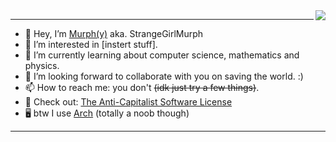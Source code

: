 <img align="right" src="https://github-readme-stats.vercel.app/api/top-langs/?username=StrangeGirlMurph&theme=omni&hide=Jupyter%20Notebook&custom_title=Languages" />

---  

- 👋 Hey, I’m [Murph(y)](https://strangegirlmurph.me) aka. StrangeGirlMurph
- 👀 I’m interested in [instert stuff]. 
- 🌱 I’m currently learning about computer science, mathematics and physics.
- 💞️ I’m looking forward to collaborate with you on saving the world. :)
- 📫 How to reach me: you don't ~~(idk just try a few things)~~.
- 🦄 Check out: [The Anti-Capitalist Software License](https://anticapitalist.software/)
- 🖥️ btw I use [Arch](https://archlinux.org/) (totally a noob though)

--- 
